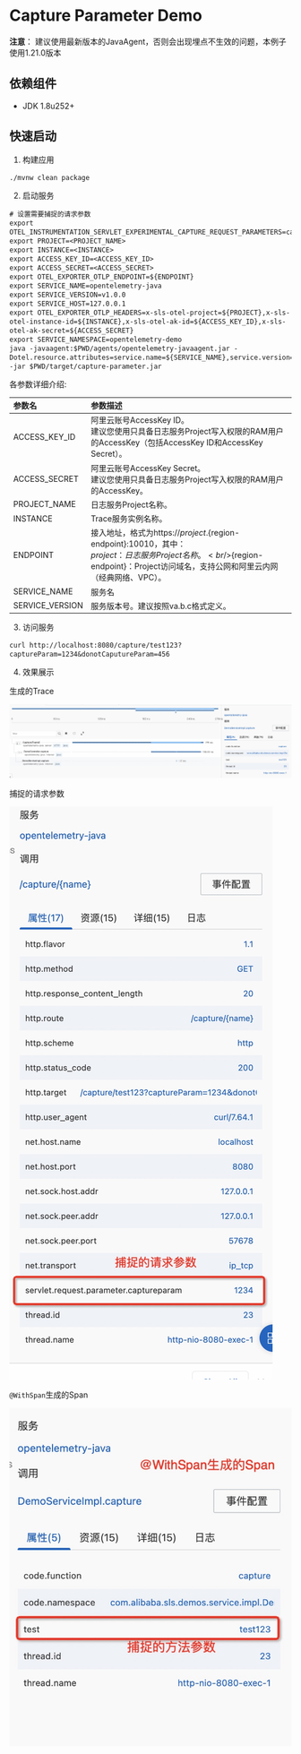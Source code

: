 # Capture Parameter Demo

**注意**： 建议使用最新版本的JavaAgent，否则会出现埋点不生效的问题，本例子使用1.21.0版本


## 依赖组件

- JDK 1.8u252+

## 快速启动

1. 构建应用

```shell
./mvnw clean package
```

2. 启动服务

```shell
# 设置需要捕捉的请求参数
export OTEL_INSTRUMENTATION_SERVLET_EXPERIMENTAL_CAPTURE_REQUEST_PARAMETERS=captureParam
export PROJECT=<PROJECT_NAME>
export INSTANCE=<INSTANCE>
export ACCESS_KEY_ID=<ACCESS_KEY_ID>
export ACCESS_SECRET=<ACCESS_SECRET>
export OTEL_EXPORTER_OTLP_ENDPOINT=${ENDPOINT}
export SERVICE_NAME=opentelemetry-java
export SERVICE_VERSION=v1.0.0
export SERVICE_HOST=127.0.0.1
export OTEL_EXPORTER_OTLP_HEADERS=x-sls-otel-project=${PROJECT},x-sls-otel-instance-id=${INSTANCE},x-sls-otel-ak-id=${ACCESS_KEY_ID},x-sls-otel-ak-secret=${ACCESS_SECRET}
export SERVICE_NAMESPACE=opentelemetry-demo
java -javaagent:$PWD/agents/opentelemetry-javaagent.jar -Dotel.resource.attributes=service.name=${SERVICE_NAME},service.version=${SERVICE_VERSION},host.name=${SERVICE_HOST},service.namespace=${SERVICE_NAMESPACE} -jar $PWD/target/capture-parameter.jar
```
各参数详细介绍:

|参数名|参数描述|
|:---|:---|
|ACCESS_KEY_ID| 阿里云账号AccessKey ID。<br/>建议您使用只具备日志服务Project写入权限的RAM用户的AccessKey（包括AccessKey ID和AccessKey Secret）。|
|ACCESS_SECRET| 阿里云账号AccessKey Secret。<br/>建议您使用只具备日志服务Project写入权限的RAM用户的AccessKey。|
|PROJECT_NAME|日志服务Project名称。 |
|INSTANCE|Trace服务实例名称。 |
|ENDPOINT|接入地址，格式为https://${project}.${region-endpoint}:10010，其中：<br/> ${project}：日志服务Project名称。<br/>${region-endpoint}：Project访问域名，支持公网和阿里云内网（经典网络、VPC）。 |
|SERVICE_NAME|服务名|
|SERVICE_VERSION|服务版本号。建议按照va.b.c格式定义。|


3. 访问服务

```shell
curl http://localhost:8080/capture/test123?captureParam=1234&donotCaputureParam=456
```

4. 效果展示

生成的Trace

[![Trace](./img/trace-detail.jpg)](./img/trace-detail.jpg)

捕捉的请求参数

[![Trace](./img/capture-parameter.jpg)](./img/capture-parameter.jpg)

`@WithSpan`生成的Span

[![with-span](./img/withSpan.jpg)](./img/withSpan.jpg)
